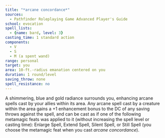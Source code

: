 ```yaml
---
title: "*arcane concordance*"
sources:
  - Pathfinder Roleplaying Game Advanced Player's Guide
school: evocation
spell_lists:
  - {name: bard, level: 3}
casting_time: 1 standard action
components:
  - V
  - S
  - M (a spent wand)
range: personal
target: you
area: 10-ft.-radius emanation centered on you
duration: 1 round/level
saving_throw: none
spell_resistance: no
---
```


A shimmering, blue and gold radiance surrounds you, enhancing arcane spells cast by your allies within its area. Any arcane spell cast by a creature within the area gains a +1 enhancement bonus to the DC of any saving throws against the spell, and can be cast as if one of the following metamagic feats was applied to it (without increasing the spell level or casting time): Enlarge Spell, Extend Spell, Silent Spell, or Still Spell (you choose the metamagic feat when you cast *arcane concordance*).

